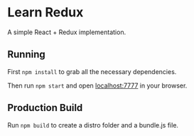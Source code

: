 # Learn Redux

A simple React + Redux implementation. 

## Running

First `npm install` to grab all the necessary dependencies. 

Then run `npm start` and open <localhost:7777> in your browser.

## Production Build

Run `npm build` to create a distro folder and a bundle.js file.
